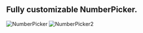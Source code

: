 ## Fully customizable NumberPicker. 

![NumberPicker](https://github.com/user-attachments/assets/8552bc2d-90f2-4017-bfd3-4610cc3afd26)
![NumberPicker2](https://github.com/user-attachments/assets/33d9cba5-d3df-4347-9489-964b15c18b80)
